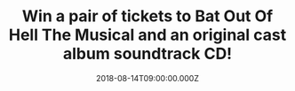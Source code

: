 ---
campaign-uuid: "c-9591a1a1-2577-4642-b2d7-7881f39afedc"
type: "Competition"
category: "Tickets"
date: "2018-08-14T09:00:00.000Z"
end-date: "2018-09-04T23:59:00.000Z"
disable-form: false
is_promoted: false
has_entry_page: true
title: "Win a pair of tickets to Bat Out Of Hell The Musical and an original cast\
  \ album soundtrack CD!"
competition-description: "<p>To celebrate the release of the official cast album of\
  \ Bat Out Of Hell The Musical we’re offering a pair of tickets to see the West End\
  \ hit as well as a copy of the soundtrack!</p>\n<p>Does it sound like the best plan\
  \ for you? Click below for a chance to win!</p>\n"
hero-header: "Win a pair of tickets to Bat Out Of Hell The Musical and an original\
  \ cast album soundtrack CD!"
terms-confirmation: "N/A"
banner-img: "https://assets.expresslyapp.com/asset-c3e81ad9-afb4-4553-a5ec-14670bb45e3f.jpg"
logo-left-href: "http://outside-org.co.uk/"
logo-left-image: "https://assets.expresslyapp.com/asset-3347d69f-b421-4031-8088-db320e0dfe12.jpg"
logo-left-title: "Outside organisation"
bg-image-hero: "https://assets.expresslyapp.com/asset-16dff3be-3902-46d6-8de5-4617a76867c1.jpg"
bg-image-first: "https://assets.expresslyapp.com/asset-b448aeeb-6b49-40a0-8881-eaab565d876c.jpg"
bg-image-second: "https://assets.expresslyapp.com/asset-8338212e-c0b9-460b-a3a8-d930e9af6454.jpg"
bg-image-third: "https://assets.expresslyapp.com/asset-b0286f8c-b9c1-44ec-856a-00ac315faa25.jpg"
section1-content: "<p>The winner of the Evening Standard Radio 2 Audience Award for\
  \ Best Musical 2017, Bat out of Hell – The Musical wowed critics and public alike\
  \ when it played limited seasons at Manchester Opera House, London Coliseum and\
  \ Toronto’s Ed Mirvish Theatre in 2017, and has been seen by nearly 500,000 people\
  \ to date.</p>\n<p>It began previews at London’s Dominion Theatre on Monday 2 April\
  \ and is currently booking to 5th January 2019.</p>\n"
section2-content: "<p>Jim Steinman’s Bat out of Hell – The Musical is a romantic adventure\
  \ about rebellious youth and passionate love, set against the backdrop of a post-cataclysmic\
  \ city adrift from the mainland. Strat, the forever young leader of The Lost, has\
  \ fallen for Raven, daughter of Falco, the tyrannical, ruler of Obsidian.</p> \n\
  <p>Bat Out Of Hell - The Musical has book, music and lyrics by Jim Steinman, direction\
  \ by Jay Scheib, choreography by Emma Portner, with musical supervision and additional\
  \ arrangements by Michael Reed, set design by Jon Bausor, costume design by Jon\
  \ Bausor and Meentje Nielsen, video design by Finn Ross, lighting design by Patrick\
  \ Woodroffe, sound design by Gareth Owen, orchestration by Steve Sidwell, casting\
  \ by David Grindrod CDG, fight direction by Stuart Boother and musical direction\
  \ by Robert Emery.</p>\n"
section3-content: "<p>To celebrate the release of Bat Out Of Hell The Musical, we\
  \ are giving away a pair of tickets to one of our lucky NME AAA readers to win.</p>\n\
  <p>Shows take place at The Dominion Theatre London, showtimes Monday-Saturday 19:30\
  \ and additional matinees on Wednesdays and Saturdays at 14:30.</p>\n<p>What are\
  \ you waiting for? Enter the form below and you could be going to Bat Out Of Hell\
  \ The Musical!</p>\n<p>Good luck!</p>\n"
entry-title: "Win a pair of tickets to Bat Out Of Hell The Musical and an original\
  \ cast album soundtrack CD!"
entry-content: "<p>Enter the draw to win a pair of tickets to Bat Out Of Hell The\
  \ Musical and an original cast album soundtrack CD by completing the form below\
  \ before 23:59 on 4th of September 2018.</p>\n"
has-winner: false
prize-description: "A pair of tickets to Bat Out Of Hell The Musical and an original\
  \ cast album soundtrack CD.\r\n\r\nTickets are Level 1 tickets."
special-conditions: "Multiple entries are allowed up to one every day.\r\n\r\n Prize\
  \ must be redeemed by 1st December."
country-restrictions:
- "GB"
---